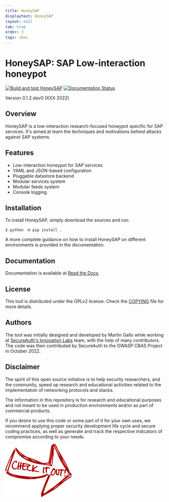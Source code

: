```yaml
---
title: HoneySAP
displaytext: HoneySAP
layout: null
tab: true
order: 3
tags: cbas
---
```


# HoneySAP: SAP Low-interaction honeypot

[![Build and test HoneySAP](https://github.com/OWASP/HoneySAP/actions/workflows/build_and_test.yml/badge.svg)](https://github.com/OWASP/HoneySAP/actions/workflows/build_and_test.yml)
[![Documentation Status](https://readthedocs.org/projects/honeysap/badge/?version=latest)](https://honeysap.readthedocs.io/en/latest/?badge=latest)

Version 0.1.2.dev0 (XXX 2022)


## Overview

HoneySAP is a low-interaction research-focused honeypot specific for SAP services. It's aimed at learn the techniques and motivations behind attacks against SAP systems.


## Features

- Low-interaction honeypot for SAP services
- YAML and JSON-based configuration
- Pluggable datastore backend
- Modular services system
- Modular feeds system
- Console logging


## Installation

To install HoneySAP, simply download the sources and run:

    $ python -m pip install .

A more complete guidance on how to install HoneySAP on different environments
is provided in the documentation.


## Documentation

Documentation is available at [Read the Docs](https://honeysap.readthedocs.io/en/latest/).


## License

This tool is distributed under the GPLv2 license. Check the [COPYING](https://github.com/OWASP/HoneySAP/blob/master/COPYING) file for more details.


## Authors

The tool was initially designed and developed by Martin Gallo while working at [SecureAuth's Innovation Labs](https://www.secureauth.com/labs/) team, with the help of many contributors. The code was then contributed by SecureAuth to the OWASP CBAS Project in October 2022.


## Disclaimer

The spirit of this open source initiative is to help security researchers, and the community, speed up research and educational activities related to the implementation of networking protocols and stacks.

The information in this repository is for research and educational purposes and not meant to be used in production environments and/or as part of commercial products.

If you desire to use this code or some part of it for your own uses, we recommend applying proper security development life cycle and secure coding
practices, as well as generate and track the respective indicators of compromise according to your needs.

[![button](assets/images/cio.png)](https://github.com/OWASP/HoneySAP)
